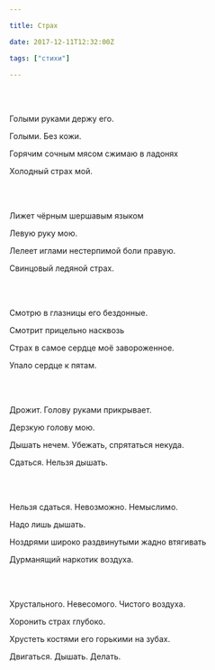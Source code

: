 ```yaml
---

title: Страх

date: 2017-12-11T12:32:00Z

tags: ["стихи"]

---
```


<br/><br/>

Голыми руками держу его.

Голыми. Без кожи.

Горячим сочным мясом сжимаю в ладонях

Холодный страх мой.

<br/><br/>

Лижет чёрным шершавым языком

Левую руку мою.

Лелеет иглами нестерпимой боли правую.

Свинцовый ледяной страх.

<br/><br/>

Смотрю в глазницы его бездонные.

Смотрит прицельно насквозь

Страх в самое сердце моё завороженное.

Упало сердце к пятам.

<br/><br/>

Дрожит. Голову руками прикрывает.

Дерзкую голову мою.

Дышать нечем. Убежать, спрятаться некуда.

Сдаться. Нельзя дышать.

<br/><br/>

Нельзя сдаться. Невозможно. Немыслимо.

Надо лишь дышать.

Ноздрями широко раздвинутыми жадно втягивать

Дурманящий наркотик воздуха.

<br/><br/>

Хрустального. Невесомого. Чистого воздуха.

Хоронить страх глубоко.

Хрустеть костями его горькими на зубах.

Двигаться. Дышать. Делать.